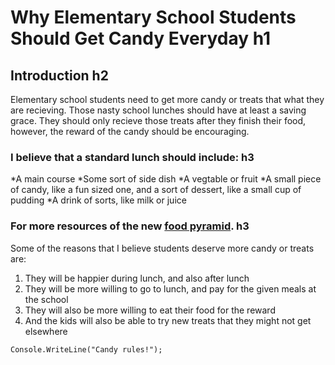 # Why Elementary School Students Should Get Candy Everyday h1

## Introduction h2

Elementary school students need to get more candy or treats that what they are recieving. Those nasty school lunches should have at least a saving grace. They should only recieve those treats after they finish their food, however, the reward of the candy should be encouraging. 

### I believe that a standard lunch should include: h3

*A main course
*Some sort of side dish
*A vegtable or fruit
*A small piece of candy, like a fun sized one, and a sort of dessert, like a small cup of pudding
*A drink of sorts, like milk or juice

### For more resources of the new [food pyramid](https://www.myplate.gov/). h3

Some of the reasons that I believe students deserve more candy or treats are:
1. They will be happier during lunch, and also after lunch
1. They will be more willing to go to lunch, and pay for the given meals at the school
1. They will also be more willing to eat their food for the reward 
1. And the kids will also be able to try new treats that they might not get elsewhere

```
Console.WriteLine("Candy rules!");
```
